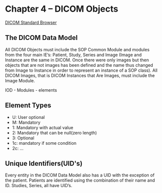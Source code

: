 Chapter 4 – DICOM Objects
=========================
[DICOM Standard Browser](https://dicom.innolitics.com/ciods)

The DICOM Data Model
------------------

All DICOM Objects must include the SOP Common Module and modules from the four
main IE’s: Patient, Study, Series and Image (Image and Instance are the same in
DICOM. Once there were only images but then objects that are not images has
been defined and the name thus changed from Image to Instance in order to
represent an instance of a SOP class). All DICOM Images, that is DICOM
Instances that Are Images, must include the Image Module.

IOD - Modules - elements


Element Types
---------------------------
* U: User optional
* M: Mandatory
* 1: Mandatory with actual value
* 2: Mandatory that can be null(zero length)
* 3: Optional
* 1c: mandatory if some condition
* 2c: ...


Unique Identifiers(UID's)
--------------------------

Every entity in the DICOM Data Model also has a UID with the exception of the
patient. Patients are identified using the combination of their name and ID.
Studies, Series, all have UID’s.
